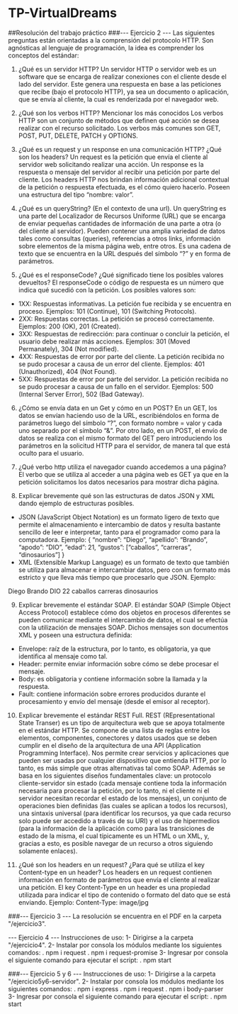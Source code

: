 # TP-VirtualDreams
##Resolución del trabajo práctico
###--- Ejercicio 2 ---
Las siguientes preguntas están orientadas a la comprensión del protocolo HTTP. Son agnósticas al lenguaje de programación, la idea es comprender los conceptos del estándar:
1.	¿Qué es un servidor HTTP? 
Un servidor HTTP o servidor web es un software que se encarga de realizar conexiones con el cliente desde el lado del servidor. Este genera una respuesta en base a las peticiones que recibe (bajo el protocolo HTTP), ya sea un documento o aplicación, que se envía al cliente, la cual es renderizada por el navegador web.

2.	¿Qué son los verbos HTTP? Mencionar los más conocidos
Los verbos HTTP son un conjunto de métodos que definen qué acción se desea realizar con el recurso solicitado. Los verbos más comunes son GET, POST, PUT, DELETE, PATCH y OPTIONS.

3.	¿Qué es un request y un response en una comunicación HTTP? ¿Qué son los headers? 
Un request es la petición que envía el cliente al servidor web solicitando realizar una acción.
Un response es la respuesta o mensaje del servidor al recibir una petición por parte del cliente.
Los headers HTTP nos brindan información adicional contextual de la petición o respuesta efectuada, es el cómo quiero hacerlo. Poseen una estructura del tipo “nombre: valor”.

4.	¿Qué es un queryString? (En el contexto de una url).
Un queryString es una parte del Localizador de Recursos Uniforme (URL) que se encarga de enviar pequeñas cantidades de información de una parte a otra (o del cliente al servidor). Pueden contener una amplia variedad de datos tales como consultas (queries), referencias a otros links, información sobre elementos de la misma página web, entre otros. Es una cadena de texto que se encuentra en la URL después del símbolo “?” y en forma de parámetros.

5.	¿Qué es el responseCode? ¿Qué significado tiene los posibles valores devueltos?
El responseCode o código de respuesta es un número que indica qué sucedió con la petición.
Los posibles valores son:
-	1XX: Respuestas informativas. La petición fue recibida y se encuentra en proceso. Ejemplos: 101 (Continue), 101 (Switching Protocols).
-	2XX: Respuestas correctas. La petición se procesó correctamente. Ejemplos: 200 (OK), 201 (Created).
-	3XX: Respuestas de redirección: para continuar o concluir la petición, el usuario debe realizar más acciones. Ejemplos: 301 (Moved Permanately), 304 (Not modified).
-	4XX: Respuestas de error por parte del cliente. La petición recibida no se pudo procesar a causa de un error del cliente. Ejemplos: 401 (Unauthorized), 404 (Not Found).
-	5XX: Respuestas de error por parte del servidor. La petición recibida no se pudo procesar a causa de un fallo en el servidor. Ejemplos: 500 (Internal Server Error), 502 (Bad Gateway).

6.	¿Cómo se envía data en un Get y cómo en un POST? 
En un GET, los datos se envían haciendo uso de la URL, escribiéndolos en forma de parámetros luego del símbolo “?”, con formato nombre = valor y cada uno separado por el símbolo “&”.
Por otro lado, en un POST, el envío de datos se realiza con el mismo formato del GET pero introduciendo los parámetros en la solicitud HTTP para el servidor, de manera tal que está oculto para el usuario.

7.	¿Qué verbo http utiliza el navegador cuando accedemos a una página?
El verbo que se utiliza al acceder a una página web es GET ya que en la petición solicitamos los datos necesarios para mostrar dicha página.

8.	Explicar brevemente qué son las estructuras de datos JSON y XML dando ejemplo de estructuras posibles.
-	JSON (JavaScript Object Notation) es un formato ligero de texto que permite el almacenamiento e intercambio de datos y resulta bastante sencillo de leer e interpretar, tanto para el programador como para la computadora. Ejemplo:
{
		“nombre”: “Diego”,
		“apellido”: “Brando”,
		“apodo”: “DIO”,
		“edad”: 21,
		“gustos”: [“caballos”, “carreras”, “dinosaurios”]
}
-	XML (Extensible Markup Language) es un formato de texto que también se utiliza para almacenar e intercambiar datos, pero con un formato más estricto y que lleva más tiempo que procesarlo que JSON. Ejemplo: 
<persona>
	<nombre>Diego</nombre>
	<apellido>Brando</apellido>
	<apodo>DIO</apodo>
	<edad>22</edad>
	<gustos>
		<gusto>caballos<gusto>
		<gusto>carreras<gusto>
<gusto>dinosaurios<gusto>
</gustos>
</persona>

9.	Explicar brevemente el estándar SOAP.
El estándar SOAP (Simple Object Access Protocol) establece cómo dos objetos en procesos diferentes se pueden comunicar mediante el intercambio de datos, el cual se efectúa con la utilización de mensajes SOAP. Dichos mensajes son documentos XML y poseen una estructura definida:
-	Envelope: raíz de la estructura, por lo tanto, es obligatoria, ya que identifica al mensaje como tal.
-	Header: permite enviar información sobre cómo se debe procesar el mensaje.
-	Body: es obligatoria y contiene información sobre la llamada y la respuesta.
-	Fault: contiene información sobre errores producidos durante el procesamiento y envío del mensaje (desde el emisor al receptor).

10.	Explicar brevemente el estándar REST Full.
REST (REpresentational State Transer) es un tipo de arquitectura web que se apoya totalmente en el estándar HTTP. Se compone de una lista de reglas entre los elementos, componentes, conectores y datos usados que se deben cumplir en el diseño de la arquitectura de una API (Application Programming Interface). Nos permite crear servicios y aplicaciones que pueden ser usadas por cualquier dispositivo que entienda HTTP, por lo tanto, es más simple que otras alternativas tal como SOAP. Además se basa en los siguientes diseños fundamentales clave: un protocolo cliente-servidor sin estado (cada mensaje contiene toda la información necesaria para procesar la petición, por lo tanto, ni el cliente ni el servidor necesitan recordar el estado de los mensajes), un conjunto de operaciones bien definidas (las cuales se aplican a todos los recursos), una sintaxis universal (para identificar los recursos, ya que cada recurso solo puede ser accedido a través de su URI) y el uso de hipermedios (para la información de la aplicación como para las transiciones de estado de la misma, el cual típicamente es un HTML o un XML, y, gracias a esto, es posible navegar de un recurso a otros siguiendo solamente enlaces).

11.	¿Qué son los headers en un request? ¿Para qué se utiliza el key Content-type en un header?
Los headers en un request contienen información en formato de parámetros que envía el cliente al realizar una petición.
El key Content-Type en un header es una propiedad utilizada para indicar el tipo de contenido o formato del dato que se está enviando. Ejemplo: 
Content-Type: image/jpg

###--- Ejercicio 3 ---
La resolución se encuentra en el PDF en la carpeta "/ejercicio3".

--- Ejercicio 4 ---
Instrucciones de uso:
1- Dirigirse a la carpeta "/ejercicio4".
2- Instalar por consola los módulos mediante los siguientes comandos:
. npm i request
. npm i request-promise
3- Ingresar por consola el siguiente comando para ejecutar el script:
. npm start

###--- Ejercicio 5 y 6 ---
Instrucciones de uso:
1- Dirigirse a la carpeta "/ejercicio5y6-servidor".
2- Instalar por consola los módulos mediante los siguientes comandos:
. npm i express
. npm i request
. npm i body-parser
3- Ingresar por consola el siguiente comando para ejecutar el script:
. npm start
